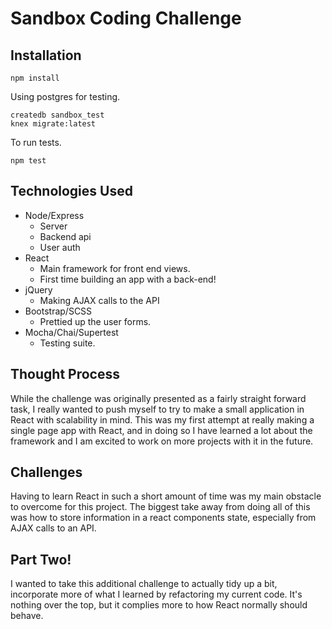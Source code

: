 # Sandbox Coding Challenge

## Installation


```
npm install
```

Using postgres for testing.

```
createdb sandbox_test
knex migrate:latest
```

To run tests.

```
npm test
```

## Technologies Used

* Node/Express
  - Server
  - Backend api
  - User auth
* React
  - Main framework for front end views.
  - First time building an app with a back-end!
* jQuery
  - Making AJAX calls to the API
* Bootstrap/SCSS
  - Prettied up the user forms.
* Mocha/Chai/Supertest
  - Testing suite.

## Thought Process

While the challenge was originally presented as a fairly straight forward task, I really
wanted to push myself to try to make a small application in React with scalability in
mind. This was my first attempt at really making a single page app with React, and in
doing so I have learned a lot about the framework and I am excited to work on more
projects with it in the future.

## Challenges

Having to learn React in such a short amount of time was my main obstacle to overcome
for this project. The biggest take away from doing all of this was how to store
information in a react components state, especially from AJAX calls to an API.

## Part Two!
I wanted to take this additional challenge to actually tidy up a bit, incorporate more of
what I learned by refactoring my current code. It's nothing over the top, but it complies
more to how React normally should behave.
